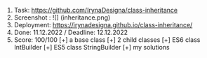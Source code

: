 1. Task: https://github.com/IrynaDesigna/class-inheritance
2. Screenshot :
![] (inheritance.png)
3. Deployment: https://irynadesigna.github.io/class-inheritance/
4. Done: 11.12.2022 / Deadline: 12.12.2022
5. Score: 100/100
  [+] a base class
  [+] 2 child classes
  [+] ES6 class IntBuilder
  [+] ES5 class StringBuilder
  [+] my solutions
